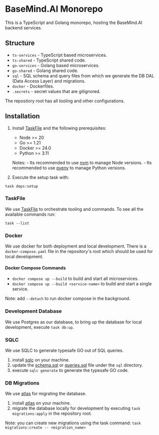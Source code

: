 # BaseMind.AI Monorepo

This is a TypeScript and Golang monorepo, hosting the BaseMind.AI backend services.

## Structure

-   `ts-services` - TypeScript based microservices.
-   `ts-shared` - TypeScript shared code.
-   `go-services` - Golang based microservices.
-   `go-shared` - Golang shared code.
-   `sql` - SQL schema and query files from which we generate the DB DAL (Data Access Layer) and migrations.
-   `docker` - Dockerfiles.
-   `.secrets` - secret values that are gitignored.

The repository root has all tooling and other configurations.

## Installation

1. Install [TaskFile](https://taskfile.dev/) and the following prerequisites:

    - Node >= 20
    - Go >= 1.21
    - Docker >= 24.0
    - Python >= 3.11

    Notes: - Its recommended to use [nvm](https://github.com/nvm-sh/nvm) to manage Node versions. - Its recommended to use [pyenv](https://github.com/pyenv/pyenv) to manage Python versions.

2. Execute the setup task with:

```shell
task deps:setup
```

### TaskFile

We use [TaskFile](https://taskfile.dev/) to orchestrate tooling and commands.
To see all the available commands run:

```shell
task --list
```

### Docker

We use docker for both deployment and local development. There is a `docker-compose.yaml` file in the repository's root
which should be used for local development.

#### Docker Compose Commands

-   `docker compose up --build` to build and start all microservices.
-   `docker compose up --build <service-name>` to build and start a single service.

Note: add `--detach` to run docker compose in the background.

### Development Database

We use Postgres as our database, to bring up the database for local development, execute `task db:up`.

### SQLC

We use SQLC to generate typesafe GO out of SQL queries.

1. install [sqlc](https://docs.sqlc.dev/en/latest/overview/install.html) on your machine.
2. update the [schema.sql](sql/schema.sql) or [queries.sql](sql/schema.sql) file under the `sql` directory.
3. execute `sqlc generate` to generate the typesafe GO code.

### DB Migrations

We use [atlas](https://github.com/ariga/atlas) for migrating the database.

1. install [atlas](https://github.com/ariga/atlas) on your machine.
2. migrate the database locally for development by executing `task migrations:apply` in the repository root.

Note: you can create new migrations using the task command: `task migrations:create -- <migration_name>`

